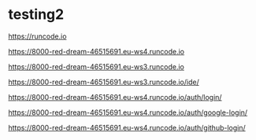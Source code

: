 # testing2
https://runcode.io

https://8000-red-dream-46515691.eu-ws4.runcode.io

https://8000-red-dream-46515691.eu-ws3.runcode.io

https://8000-red-dream-46515691.eu-ws3.runcode.io/ide/

https://8000-red-dream-46515691.eu-ws4.runcode.io/auth/login/

https://8000-red-dream-46515691.eu-ws4.runcode.io/auth/google-login/

https://8000-red-dream-46515691.eu-ws4.runcode.io/auth/github-login/

<a href="https://8000-red-dream-46515691.eu-ws2.runcode.io" rel="nofollow"><img src="https://camo.githubusercontent.com/9bc3451bc88af7ae1175c3c4a74a467551b068e9d48376a203af9d7a2659dbd3/68747470733a2f2f72756e636f64652d6170702d7075626c69632e73332e616d617a6f6e6177732e636f6d2f696d616765732f6461726b5f62746e2e706e67" alt="" data-canonical-src="https://runcode-app-public.s3.amazonaws.com/images/dark_btn.png" style="max-width: 100%;"></a>

<a href="https://8000-red-dream-46515691.eu-ws3.runcode.io" rel="nofollow"><img src="https://camo.githubusercontent.com/9bc3451bc88af7ae1175c3c4a74a467551b068e9d48376a203af9d7a2659dbd3/68747470733a2f2f72756e636f64652d6170702d7075626c69632e73332e616d617a6f6e6177732e636f6d2f696d616765732f6461726b5f62746e2e706e67" alt="" data-canonical-src="https://runcode-app-public.s3.amazonaws.com/images/dark_btn.png" style="max-width: 100%;"></a>

<a href="https://runcode.io" rel="nofollow"><img src="https://camo.githubusercontent.com/9bc3451bc88af7ae1175c3c4a74a467551b068e9d48376a203af9d7a2659dbd3/68747470733a2f2f72756e636f64652d6170702d7075626c69632e73332e616d617a6f6e6177732e636f6d2f696d616765732f6461726b5f62746e2e706e67" alt="" data-canonical-src="https://runcode-app-public.s3.amazonaws.com/images/dark_btn.png" style="max-width: 100%;"></a>
